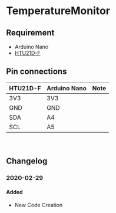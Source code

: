 # TemperatureMonitor

##  Requirement

 * Arduino Nano
 * [HTU21D-F](https://www.switch-science.com/catalog/1799/)

##  Pin connections

|HTU21D-F  |Arduino Nano  |Note  |
|---|---|---|
|3V3  |3V3  ||
|GND  |GND  ||
|SDA  |A4  ||
|SCL  |A5  ||
　

## Changelog

### 2020-02-29

#### Added

- New Code Creation

